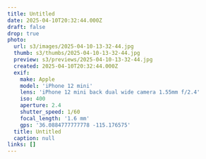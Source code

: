 ```yaml
---
title: Untitled
date: 2025-04-10T20:32:44.000Z
draft: false
drop: true
photo:
  url: s3/images/2025-04-10-13-32-44.jpg
  thumb: s3/thumbs/2025-04-10-13-32-44.jpg
  preview: s3/previews/2025-04-10-13-32-44.jpg
  created: 2025-04-10T20:32:44.000Z
  exif:
    make: Apple
    model: 'iPhone 12 mini'
    lens: 'iPhone 12 mini back dual wide camera 1.55mm f/2.4'
    iso: 400
    aperture: 2.4
    shutter_speed: 1/60
    focal_length: '1.6 mm'
    gps: '36.0884777777778 -115.176575'
  title: Untitled
  caption: null
links: []
---
```


